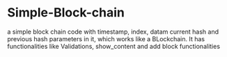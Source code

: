 # Simple-Block-chain
a simple block chain code with timestamp, index, datam current hash and previous hash parameters in it, which works like a BLockchain. It has functionalities like Validations, show_content and add block functionalities
